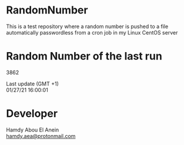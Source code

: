 # RandomNumber    
This is a test repository where a random number is pushed to a file automatically passwordless from a cron job in my Linux CentOS server    
# Random Number of the last run   
3862
      
Last update (GMT +1)    
01/27/21 16:00:01
# Developer    
Hamdy Abou El Anein   
hamdy.aea@protonmail.com
